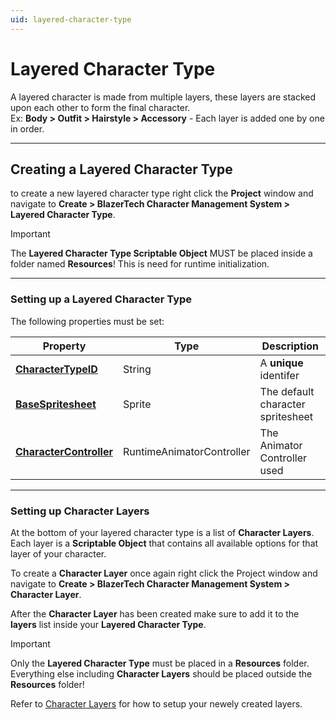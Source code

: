 ```yaml
---
uid: layered-character-type
---
```


# Layered Character Type
A layered character is made from multiple layers, these layers are stacked upon each other to form the final character.  
Ex: **Body > Outfit > Hairstyle > Accessory** - Each layer is added one by one in order.

---

## Creating a Layered Character Type
to create a new layered character type right click the **Project** window and navigate to **Create > BlazerTech Character Management System > Layered Character Type**.

> [!IMPORTANT]
> The **Layered Character Type Scriptable Object** MUST be placed inside a folder named **Resources**! This is need for runtime initialization.

---

### Setting up a Layered Character Type
The following properties must be set:

| Property                | Type                      | Description
|-----------------------------------------------------------------------------|---------------------------|---------------------------
| **[CharacterTypeID](character-type-properties.md#charactertypeid)**         | String                    | A **unique** identifer
| **[BaseSpritesheet](character-type-properties.md#basespritesheet)**         | Sprite                    | The default character spritesheet
| **[CharacterController](character-type-properties.md#charactercontroller)** | RuntimeAnimatorController | The Animator Controller used

---

### Setting up Character Layers

At the bottom of your layered character type is a list of **Character Layers**. Each layer is a **Scriptable Object** that contains all available options for that layer of your character.

To create a **Character Layer** once again right click the Project window and navigate to **Create > BlazerTech Character Management System > Character Layer**.

After the **Character Layer** has been created make sure to add it to the **layers** list inside your **Layered Character Type**.

> [!IMPORTANT]
> Only the **Layered Character Type** must be placed in a **Resources** folder. Everything else including **Character Layers** should be placed outside the **Resources** folder!

Refer to [Character Layers](character-layers.md) for how to setup your newely created layers.